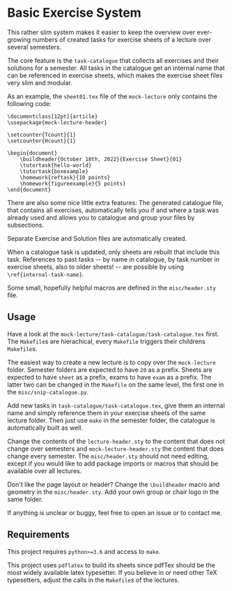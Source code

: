 # Basic Exercise System
This rather slim system makes it easier to keep the overview over ever-growing
numbers of created tasks for exercise sheets of a lecture over several
semesters.

The core feature is the `task-catalogue` that collects all exercises and their
solutions for a semester. All tasks in the catalogue get an internal name that
can be referenced in exercise sheets, which makes the exercise sheet files very
slim and modular.

As an example, the `sheet01.tex` file of the `mock-lecture` only contains the
following code:
```
\documentclass[12pt]{article}
\usepackage{mock-lecture-header}

\setcounter{Tcount}{1}
\setcounter{Hcount}{1}

\begin{document}
    \buildheader{October 18th, 2022}{Exercise Sheet}{01}
    \tutortask{hello-world}
    \tutortask{boxexample}
    \homework{reftask}{10 points}
    \homework{figureexample}{5 points}
\end{document}
```

There are also some nice little extra features: The generated catalogue file,
that contains all exercises, automatically tells you if and where a task was
already used and allows you to catalogue and group your files by subsections.

Separate Exercise and Solution files are automatically created.

When a catalogue task is updated, only sheets are rebuilt that include this
task. References to past tasks -- by name in catalogue, by task number in exercise
sheets, also to older sheets! -- are possible by using `\ref{internal-task-name}`.

Some small, hopefully helpful macros are defined in the `misc/header.sty` file.
## Usage
Have a look at the `mock-lecture/task-catalogue/task-catalogue.tex` first. The
`Makefile`s are hierachical, every `Makefile` triggers their childrens
`Makefile`s.

The easiest way to create a new lecture is to copy over the `mock-lecture`
folder. Semester folders are expected to have `20` as a prefix. Sheets are
expected to have `sheet` as a prefix, exams to have `exam` as a prefix. The
latter two can be changed in the `Makefile` on the same level, the first one in
the `misc/snip-catalogue.py`.

Add new tasks in `task-catalogue/task-catalogue.tex`, give them an internal name
and simply reference them in your exercise sheets of the same lecture folder.
Then just use `make` in the semester folder, the catalogue is automatically
built as well.

Change the contents of the `lecture-header.sty` to the content that does not
change over semesters and `mock-lecture-header.sty` the content that does change
every semester. The `misc/header.sty` should not need editing, except if you
would like to add package imports or macros that should be available over all
lectures.

Don't like the page layout or header? Change the `\buildheader` macro and
geometry in the `misc/header.sty`. Add your own group or chair logo in the same
folder.

If anything is unclear or buggy, feel free to open an issue or to contact me.

## Requirements
This project requires `python>=3.6` and access to `make`.

This project uses `pdflatex` to build its sheets since pdfTex should be the most
widely available latex typesetter. If you believe in or need other TeX
typesetters, adjust the calls in the `Makefile`s of the lectures.